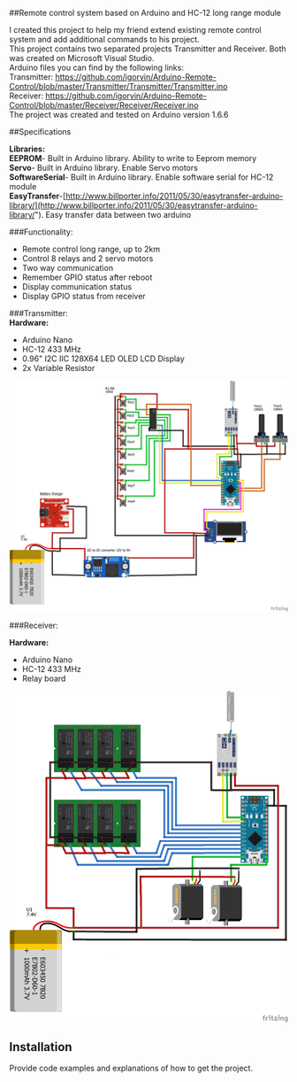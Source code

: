 
##Remote control system based on Arduino and HC-12 long range module

I created this project to help my friend extend existing remote control system and add additional commands to his project.<br />
This project contains two separated projects Transmitter and Receiver.
Both was created on Microsoft Visual Studio.<br />
Arduino files you can find by the following links:<br />
Transmitter: https://github.com/igorvin/Arduino-Remote-Control/blob/master/Transmitter/Transmitter/Transmitter.ino<br />
Receiver: https://github.com/igorvin/Arduino-Remote-Control/blob/master/Receiver/Receiver/Receiver.ino<br />
The project was created and tested on Arduino version 1.6.6<br />

##Specifications

**Libraries:**<br />
		**EEPROM**- Built in Arduino library. Ability to write to Eeprom memory<br />
		**Servo**-  Built in Arduino library. Enable Servo motors<br />
		**SoftwareSerial**- Built in Arduino library. Enable software serial for HC-12 module<br />
		**EasyTransfer**-[http://www.billporter.info/2011/05/30/easytransfer-arduino-library/](http://www.billporter.info/2011/05/30/easytransfer-arduino-library/"). Easy transfer data between two arduino

###Functionality:
- Remote control long range, up to 2km<br />
- Control 8 relays and 2 servo motors<br />
- Two way communication<br />
- Remember GPIO status after reboot<br />
- Display communication status<br />
- Display GPIO status from receiver<br/>
		

###Transmitter:<br />
**Hardware:**<br />

- Arduino Nano<br />
- HC-12 433 MHz<br />
- 0.96" I2C IIC 128X64 LED OLED LCD Display<br />
- 2x Variable Resistor<br />

![alt tag](https://github.com/igorvin/Arduino-Remote-Control/blob/master/Fritzing/Transmitter.png)

###Receiver:<br />

**Hardware:**<br />

- Arduino Nano<br />
- HC-12 433 MHz<br />
- Relay board<br />


![alt tag](https://github.com/igorvin/Arduino-Remote-Control/blob/master/Fritzing/Receiver.png)



## Installation

Provide code examples and explanations of how to get the project.

